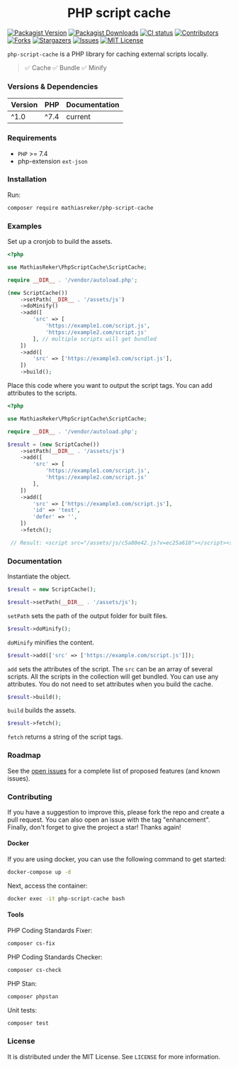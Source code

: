 <h1 align="center">PHP script cache</h1>

[![Packagist Version](https://img.shields.io/packagist/v/MathiasReker/php-script-cache.svg)](https://packagist.org/packages/MathiasReker/php-script-cache)
[![Packagist Downloads](https://img.shields.io/packagist/dt/MathiasReker/php-script-cache.svg?color=%23ff007f)](https://packagist.org/packages/MathiasReker/php-script-cache)
[![CI status](https://github.com/MathiasReker/php-script-cache/actions/workflows/ci.yml/badge.svg?branch=develop)](https://github.com/MathiasReker/php-script-cache/actions/workflows/ci.yml)
[![Contributors](https://img.shields.io/github/contributors/MathiasReker/php-script-cache.svg)](https://github.com/MathiasReker/php-script-cache/graphs/contributors)
[![Forks](https://img.shields.io/github/forks/MathiasReker/php-script-cache.svg)](https://github.com/MathiasReker/php-script-cache/network/members)
[![Stargazers](https://img.shields.io/github/stars/MathiasReker/php-script-cache.svg)](https://github.com/MathiasReker/php-script-cache/stargazers)
[![Issues](https://img.shields.io/github/issues/MathiasReker/php-script-cache.svg)](https://github.com/MathiasReker/php-script-cache/issues)
[![MIT License](https://img.shields.io/github/license/MathiasReker/php-script-cache.svg)](https://github.com/MathiasReker/php-script-cache/blob/develop/LICENSE.txt)

`php-script-cache` is a PHP library for caching external scripts locally.

> ✅ Cache
> ✅ Bundle
> ✅ Minify

### Versions & Dependencies

| Version | PHP  | Documentation |
|---------|------|---------------|
| ^1.0    | ^7.4 | current       |

### Requirements

- `PHP` >= 7.4
- php-extension `ext-json`

### Installation

Run:

```bash
composer require mathiasreker/php-script-cache
```

### Examples

Set up a cronjob to build the assets.

```php
<?php

use MathiasReker\PhpScriptCache\ScriptCache;

require __DIR__ . '/vendor/autoload.php';

(new ScriptCache())
    ->setPath(__DIR__ . '/assets/js')
    ->doMinify()
    ->add([
        'src' => [
            'https://example1.com/script.js',
            'https://example2.com/script.js'
        ], // multiple scripts will get bundled
    ])
    ->add([
        'src' => ['https://example3.com/script.js'],
    ])
    ->build();
```

Place this code where you want to output the script tags. You can add attributes to the scripts.

```php
<?php

use MathiasReker\PhpScriptCache\ScriptCache;

require __DIR__ . '/vendor/autoload.php';

$result = (new ScriptCache())
    ->setPath(__DIR__ . '/assets/js')
    ->add([
        'src' => [
            'https://example1.com/script.js',
            'https://example2.com/script.js'
        ],
    ])
    ->add([
        'src' => ['https://example3.com/script.js'],
        'id' => 'test',
        'defer' => '',
    ])
    ->fetch();

 // Result: <script src="/assets/js/c5a80e42.js?v=ec25a610"></script><script src="/assets/js/c5a80e42.js?v=539e4fd1" id="test" defer></script>
```

### Documentation

Instantiate the object.

```php
$result = new ScriptCache();
```

```php
$result->setPath(__DIR__ . '/assets/js');
```

`setPath` sets the path of the output folder for built files.

```php
$result->doMinify();
```

`doMinify` minifies the content.

```php
$result->add(['src' => ['https://example.com/script.js']]);
```

`add` sets the attributes of the script. The `src` can be an array of several scripts.
All the scripts in the collection will get bundled. You can use any attributes.
You do not need to set attributes when you build the cache.

```php
$result->build();
```

`build` builds the assets.

```php
$result->fetch();
```

`fetch` returns a string of the script tags.

### Roadmap

See the [open issues](https://github.com/MathiasReker/php-script-cache/issues) for a complete list of proposed
features (and known issues).

### Contributing

If you have a suggestion to improve this, please fork the repo and create a pull request. You can also open an issue
with the tag "enhancement". Finally, don't forget to give the project a star! Thanks again!

#### Docker

If you are using docker, you can use the following command to get started:

```bash
docker-compose up -d
```

Next, access the container:

```bash
docker exec -it php-script-cache bash
```

#### Tools

PHP Coding Standards Fixer:

```bash
composer cs-fix
```

PHP Coding Standards Checker:

```bash
composer cs-check
```

PHP Stan:

```bash
composer phpstan
```

Unit tests:

```bash
composer test
```

### License

It is distributed under the MIT License. See `LICENSE` for more information.
